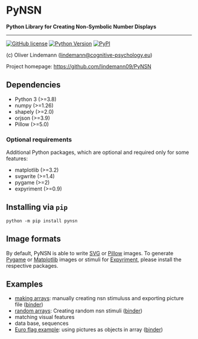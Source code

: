 PyNSN
=====

**Python Library for Creating Non-Symbolic Number Displays**

---

[![GitHub license](https://img.shields.io/github/license/lindemann09/PyNSN)](https://github.com/lindemann09/PyNSN/blob/master/LICENSE)
[![Python Version](https://img.shields.io/pypi/pyversions/pynsn?style=flat)](https://www.python.org)
[![PyPI](https://img.shields.io/pypi/v/pynsn?style=flat)](https://pypi.org/project/pynsn/)

(c) Oliver Lindemann (lindemann@cognitive-psychology.eu)

Project homepage: https://github.com/lindemann09/PyNSN


## Dependencies

* Python 3 (>=3.8)
* numpy (>=1.26)
* shapely (>=2.0)
* orjson (>=3.9)
* Pillow (>=5.0)

### Optional requirements

Additional Python packages, which are optional and required only for
some features:

* matplotlib (>=3.2)
* svgwrite (>=1.4)
* pygame (>=2)
* expyriment (>=0.9)



## Installing via `pip`

```
python -m pip install pynsn
```

## Image formats

By default, PyNSN is able to write [SVG](https://en.wikipedia.org/wiki/Scalable_Vector_Graphics)
or [Pillow](https://pillow.readthedocs.io/en/stable/) images.
To generate [Pygame](https://www.pygame.org/news) or
[Matplotlib](https://matplotlib.org/stable/index.html) images or stimuli
for [Expyriment](http://expyriment.org), please install the respective
packages.

## Examples
* [making arrays](https://lindemann09.github.io/PyNSN/make_object_arrays_demo.html): manually creating nsn stimuluss and exporting picture file
  ([binder](https://mybinder.org/v2/gh/lindemann09/PyNSN/jupyter?labpath=examples%2Fmake_object_arrays_demo.ipynb))
* [random arrays](https://lindemann09.github.io/PyNSN/pynsn_demo.html): Creating random nsn stimuli
  ([binder](https://mybinder.org/v2/gh/lindemann09/PyNSN/jupyter?labpath=examples%2Fpynsn_demo.ipynb))
* matching visual features
* data base, sequences
* [Euro flag example](https://lindemann09.github.io/PyNSN/euro_flag_demo.html): using pictures as objects in array
  ([binder](https://mybinder.org/v2/gh/lindemann09/PyNSN/jupyter?labpath=examples%2Feuro_flag_demo.ipynb))
